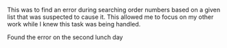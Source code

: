 This was to find an error during searching order numbers based on a given list that was suspected to cause it. 
This allowed me to focus on my other work while I knew this task was being handled. 

Found the error on the second lunch day 
